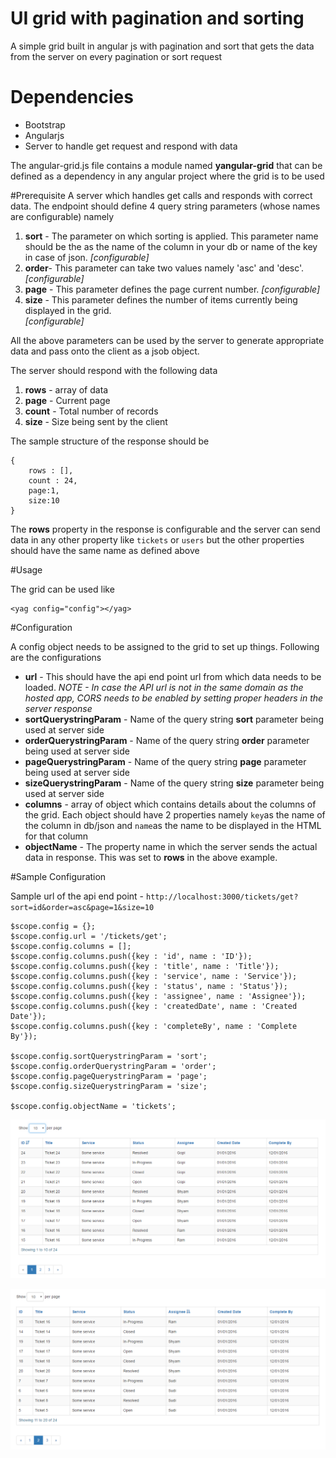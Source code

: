 # UI grid with pagination and sorting
A simple grid built in angular js with pagination and sort that gets the data from the server on every pagination or sort request



# Dependencies

 

 - Bootstrap 
 -  Angularjs 
 - Server to handle get request and respond with data

The angular-grid.js file contains a module named **yangular-grid** that can be defined as a dependency in any angular project where the grid is to be used




#Prerequisite
A server which handles get calls and responds with correct data.
The endpoint should define 4 query string parameters (whose names are configurable) namely

 1. **sort** - The parameter on which sorting is applied. This parameter name should be the as the name of the column in your db or name of the key in case of json. 
 *[configurable]*
 2. **order**- This parameter can take two values namely 'asc' and 'desc'. 
 *[configurable]*
 3. **page** - This parameter defines the page current number. 
 *[configurable]*
 4. **size** - This parameter defines the number of items currently being displayed in the grid.  
 *[configurable]*

All the above parameters can be used by the server to generate appropriate data and pass onto the client as a jsob object. 

The server should respond with the following data

 1. **rows** -  array of data
 2. **page** - Current page
 3. **count** - Total number of records
 4. **size** - Size being sent by the client

The sample structure of the response should be

    {
    	rows : [],
    	count : 24,
    	page:1,
    	size:10
    }

The **rows** property in the response is configurable and the server can send data in any other property like `tickets` or `users` but the other properties should have the same name as defined above



#Usage


The grid can be used like

    <yag config="config"></yag>

#Configuration

A config object needs to be assigned to the grid to set up things.
Following are the configurations

 - **url** - This should have the api end point url from which data needs to be loaded. 
 *NOTE - In case the API url is not in the same domain as the hosted app, CORS needs to be enabled by setting proper headers in the server response*
 - **sortQuerystringParam** - Name of the query string **sort** parameter being used at server side
 -  **orderQuerystringParam** - Name of the query string **order** parameter being used at server side
 -  **pageQuerystringParam** - Name of the query string **page** parameter being used at server side
 -  **sizeQuerystringParam** - Name of the query string **size** parameter being used at server side
 - **columns** - array of object which contains details about the columns of the grid.
 Each object should have 2 properties namely `key`as the name of the column in db/json and `name`as the name to be displayed in the HTML for that column
 - **objectName** - The property name in which the server sends the actual data in response. This was set to **rows** in the above example.

#Sample Configuration

Sample url of the api end point - 
`http://localhost:3000/tickets/get?sort=id&order=asc&page=1&size=10`

    $scope.config = {};
    $scope.config.url = '/tickets/get';
    $scope.config.columns = [];
    $scope.config.columns.push({key : 'id', name : 'ID'});
    $scope.config.columns.push({key : 'title', name : 'Title'});
    $scope.config.columns.push({key : 'service', name : 'Service'});
    $scope.config.columns.push({key : 'status', name : 'Status'});
    $scope.config.columns.push({key : 'assignee', name : 'Assignee'});
    $scope.config.columns.push({key : 'createdDate', name : 'Created Date'});
    $scope.config.columns.push({key : 'completeBy', name : 'Complete By'});

    $scope.config.sortQuerystringParam = 'sort';
    $scope.config.orderQuerystringParam = 'order';
    $scope.config.pageQuerystringParam = 'page';
    $scope.config.sizeQuerystringParam = 'size';

    $scope.config.objectName = 'tickets';

![Alt text](/screenshots/sample_screenshot1.PNG?raw=true "Screen Shot 1")

![Alt text](/screenshots/sample_screenshot2.PNG?raw=true "Screen Shot 2")
